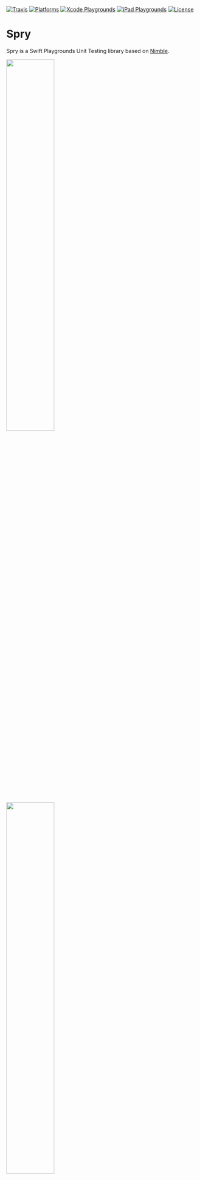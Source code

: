 <a href="https://travis-ci.org/shaps80/Spry">![Travis](https://api.travis-ci.org/shaps80/Spry.svg?branch=1.0)</a>
<a href="https://travis-ci.org/shaps80/Spry">![Platforms](https://img.shields.io/badge/platforms-iOS%20%7C%20macos-lightgrey.svg)</a>
<a href="https://github.com/shaps80/Spry/raw/master/Playgrounds/Spry-Xcode.zip">![Xcode Playgrounds](https://img.shields.io/badge/playground-xcode-blue.svg)</a>
<a href="https://github.com/shaps80/Spry/raw/master/Playgrounds/Spry-iPad.zip">![iPad Playgrounds](https://img.shields.io/badge/playground-ipad-blue.svg)</a>
<a href="https://github.com/Quick/Quick/blob/master/LICENSE">![License](https://img.shields.io/badge/license-Apache%202.0-brightgreen.svg)</a>

# Spry

Spry is a Swift Playgrounds Unit Testing library based on [Nimble](http://github.com/Quick/Nimble).

<img src="https://github.com/shaps80/Spry/raw/master/Screenshots/xcode.png" width="50%">
<img src="https://github.com/shaps80/Spry/raw/master/Screenshots/ipad.png" width="50%">

The best thing about Spry is that the API matches Nimble perfectly. Which means once you've created your code and tests in a Playground, you can copy them directly into your Xcode project without needing to (re)write them again :)

> Please note: this library is not directly affiliated with Quick or Nimble -- however much of the code has been copied directly from the Nimble project. I am therefore not claiming ownership of the code herein. This library is simply a stripped down version of the Nimble framework created by [@jeffh](http://github.com/@jeffh)

# Download

There are a couple of ways you can download Spry.

## Template
You can download a Playground including the latest version of Spry. Consider this a boilerplate template. It includes Spry in the `Sources` folder of the Playground, so you can simply start writing tests alongside your code in the Playground.

<a href="https://github.com/shaps80/Spry/raw/master/Playgrounds/Spry-iPad.zip">![iPad Playgrounds](https://img.shields.io/badge/playground-ipad-blue.svg)</a>  
<a href="https://github.com/shaps80/Spry/raw/master/Playgrounds/Spry-Xcode.zip">![Xcode Playgrounds](https://img.shields.io/badge/playground-xcode-blue.svg)</a>

## Manual
You can also download or checkout this repo and simply copy the files into your existing Playground manually. Simply copy the entire `Spry` folder into your Playground's `Sources` folder. Easy Peasy!

# Nimble-esque

Spry is a stripped down (Lite) version of Nimble that includes a subset of Nimble's Matchers.

> Note: This is a port of Nimble only, since [Quick](http://github.com/Quick/Quick) doesn't really make sense in the context of a Playground.

The following features are **NOT** supported (since they are a part of Quick):

`describe`  
`context`  
`it`

Spry supports the following features:

- [x] `expect`  
- [x] `to`  
- [x] `beAKindOf`  
- [x] `beAnInstanceOf`  
- [x] `beCloseTo`  
- [x] `beEmpty`  
- [x] `beginWith`  
- [x] `beGreaterThan`  
- [x] `beGreaterThanOrEqualTo`  
- [x] `beIdenticalTo`  
- [x] `beLessThan`  
- [x] `beLessThanOrEqualTo`  
- [x] `beLogical`  
- [x] `beNil`  
- [x] `beVoid`  
- [x] `containElementSatisfying`  
- [x] `contain`  
- [x] `endWith`  
- [x] `equal`  
- [x] `haveCount`  
- [x] `match`  
- [x] `satisfyAnyOf`

- [ ] `toEventually`  
- [ ] `async`  
- [ ] `matchError`  
- [ ] `throwError`  
- [ ] `failWithMessage`  

# Usage

Using Spry is as simple as writing an `expect` case:

```swift
func add<T: ExpressibleByIntegerLiteral>(_ x: T, _ y: T) -> T {
    return x + y
}

// Spry test case
expect(add(4, 5)).to(equal(9))
```

If you're already familiar with Nimble, then you already know how to use Spry.

> For full details on how to write your tests with Spry, I suggest reading over the [Nimble docs](https://github.com/Quick/Nimble/blob/master/README.md). Keeping in mind that not all features are currently included.